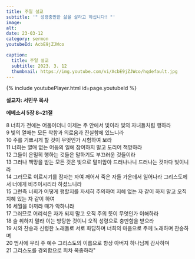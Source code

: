 ```yaml
---
title: 주일 설교
subtitle: '" 성령충만한 삶을 살라고 하십니다! "'
image: 
alt:
date: 23-03-12
category: sermon
youtubeId: AcbE9jZJWco

caption:
  title: 주일 설교
  subtitle: 2023. 3. 12
  thumbnail: https://img.youtube.com/vi/AcbE9jZJWco/hqdefault.jpg
---
```

{% include youtubePlayer.html id=page.youtubeId %}

**설교자: 서민우 목사**

**에베소서 5장 8~21절**
<div class="bible-text overflow-auto">
8 너희가 전에는 어둠이더니 이제는 주 안에서 빛이라 빛의 자녀들처럼 행하라<br>
9 빛의 열매는 모든 착함과 의로움과 진실함에 있느니라<br>
10 주를 기쁘시게 할 것이 무엇인가 시험하여 보라<br>
11 너희는 열매 없는 어둠의 일에 참여하지 말고 도리어 책망하라<br>
12 그들이 은밀히 행하는 것들은 말하기도 부끄러운 것들이라<br>
13 그러나 책망을 받는 모든 것은 빛으로 말미암아 드러나나니 드러나는 것마다 빛이니라<br>
14 그러므로 이르시기를 잠자는 자여 깨어서 죽은 자들 가운데서 일어나라 그리스도께서 너에게 비추이시리라 하셨느니라<br>
15 그런즉 너희가 어떻게 행할지를 자세히 주의하여 지혜 없는 자 같이 하지 말고 오직 지혜 있는 자 같이 하여<br>
16 세월을 아끼라 때가 악하니라<br>
17 그러므로 어리석은 자가 되지 말고 오직 주의 뜻이 무엇인가 이해하라<br>
18 술 취하지 말라 이는 방탕한 것이니 오직 성령으로 충만함을 받으라<br>
19 시와 찬송과 신령한 노래들로 서로 화답하며 너희의 마음으로 주께 노래하며 찬송하며<br>
20 범사에 우리 주 예수 그리스도의 이름으로 항상 아버지 하나님께 감사하며<br>
21 그리스도를 경외함으로 피차 복종하라"<br>
</div>
